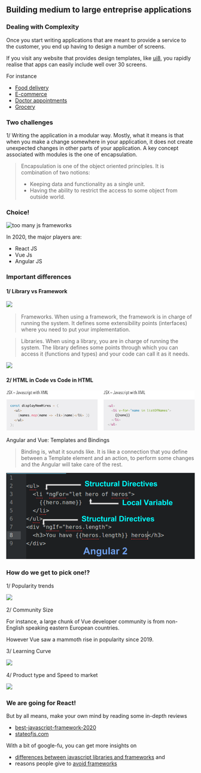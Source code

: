 ## Building medium to large entreprise applications
### Dealing with Complexity

Once you start writing applications that are meant to  provide a service to the customer, you end up having to design a number of screens.

If you visit any website that provides design templates, like [ui8](https://ui8.net/), you rapidly realise that apps can easily include well over 30 screens.

For instance
- [Food delivery](https://ui8.net/noansa-studio/products/foody---food-delivery-ui-kit)
- [E-commerce](https://ui8.net/dimoui/products/siadagang-ecommerce-ui-kit)
- [Doctor appointments](https://ui8.net/tickbird/products/bdoctor-appfor-doctor-ui-kit)
- [Grocery](https://ui8.net/ui-machines/products/g-shop-grocery-app-ui-kit)

### Two challenges

1/ Writing the application in a modular way. Mostly, what it means is that when you make a change somewhere in your application, it does not create unexpected changes in other parts of your application. A key concept associated with modules is the one of encapsulation.

>Encapsulation is one of the object oriented principles. It is combination of two notions:
>- Keeping data and functionality as a single unit.
>- Having the ability to restrict the access to some object from outside world.


### Choice!

![too many js frameworks](https://miro.medium.com/max/1100/1*Q2t-jgIzVx_w1Cyy1YlbNw.png)

In 2020, the major players are:
- React JS
- Vue Js
- Angular JS

### Important differences

#### 1/ Library vs Framework

![](https://pbs.twimg.com/media/Ej8EWXXU4AACy52?format=jpg&name=medium)

> Frameworks. When using a framework, the framework is in charge of running the system. It defines some extensibility points (interfaces) where you need to put your implementation.

> Libraries. When using a library, you are in charge of running the system. The library defines some points through which you can access it (functions and types) and your code can call it as it needs.

![](https://static1.squarespace.com/static/536be213e4b0098a764a0244/t/5380e8ace4b0d3b0ecca0650/1400957100989/library_vs_framework.png)

#### 2/ HTML in Code vs Code in HTML

![](./jsx-vs-template.png)

Angular and Vue: Templates and Bindings

> Binding is, what it sounds like. It is like a connection that you define between a Template element and an action, to perform some changes and the Angular will take care of the rest.

![](directives.png)

### How do we get to pick one!?

1/ Popularity trends

![](https://res.cloudinary.com/practicaldev/image/fetch/s--odmGMyDT--/c_limit%2Cf_auto%2Cfl_progressive%2Cq_auto%2Cw_880/https://dev-to-uploads.s3.amazonaws.com/i/stmx00kgdw6nq0w5q29r.png)

2/ Community Size

For instance, a large chunk of Vue developer community is from non-English speaking eastern European countries. 

However Vue saw a mammoth rise in popularity since 2019.

3/ Learning Curve

![](https://academind.com/static/ca99acca1313bd7ef0917a2870fc3c6f/e5166/angular-react-vue-learning-curve.jpg)

4/ Product type and Speed to market

![](https://www.sphinx-solution.com/blog/wp-content/uploads/2019/05/angular-react-vue_table.jpg)


### We are going for React!

But by all means, make your own mind by reading some in-depth reviews

- [best-javascript-framework-2020](https://www.lambdatest.com/blog/best-javascript-framework-2020/)
- [stateofjs.com](https://2019.stateofjs.com/)

With a bit of google-fu, you can get more insights on
- [differences between javascript libraries and frameworks](https://medium.com/better-programming/libraries-vs-frameworks-whats-the-difference-5f28c53dcffe) and
- reasons people give to [avoid frameworks](http://tomasp.net/blog/2015/library-frameworks/)
